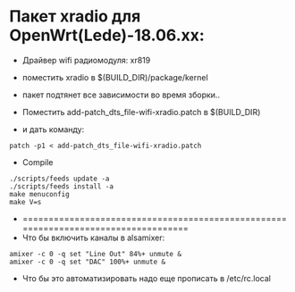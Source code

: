 # Пакет xradio для OpenWrt(Lede)-18.06.xx:
* Дрaйвер wifi радиомодуля: xr819
* поместить xradio в $(BUILD_DIR)/package/kernel
* пакет подтянет все зависимости во время зборки..

* Поместить add-patch_dts_file-wifi-xradio.patch в $(BUILD_DIR)
* и дать команду:
```
patch -p1 < add-patch_dts_file-wifi-xradio.patch
```

* Compile
```
./scripts/feeds update -a
./scripts/feeds install -a
make menuconfig
make V=s
```

* ===================================================================================
* Что бы включить каналы в alsamixer:
```
amixer -c 0 -q set "Line Out" 84%+ unmute &
amixer -c 0 -q set "DAC" 100%+ unmute &
```
* Что бы это автоматизировать надо еще прописать в /etc/rc.local


